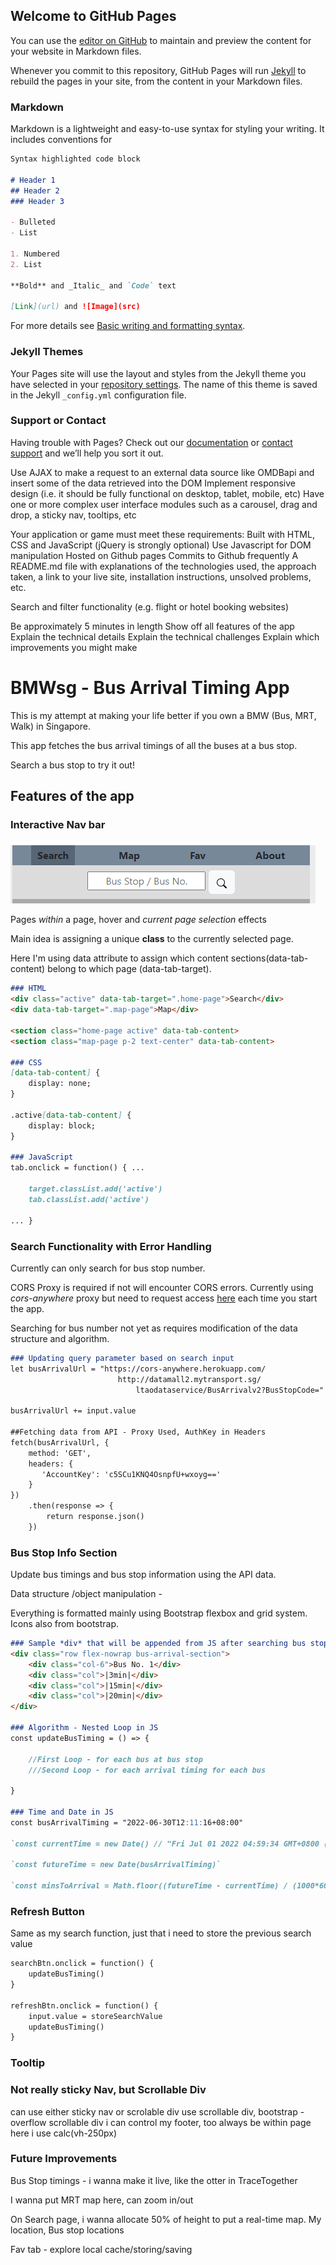 ## Welcome to GitHub Pages

You can use the [editor on GitHub](https://github.com/bobbestben/123/edit/gh-pages/index.md) to maintain and preview the content for your website in Markdown files.

Whenever you commit to this repository, GitHub Pages will run [Jekyll](https://jekyllrb.com/) to rebuild the pages in your site, from the content in your Markdown files.

### Markdown

Markdown is a lightweight and easy-to-use syntax for styling your writing. It includes conventions for

```markdown
Syntax highlighted code block

# Header 1
## Header 2
### Header 3

- Bulleted
- List

1. Numbered
2. List

**Bold** and _Italic_ and `Code` text

[Link](url) and ![Image](src)
```

For more details see [Basic writing and formatting syntax](https://docs.github.com/en/github/writing-on-github/getting-started-with-writing-and-formatting-on-github/basic-writing-and-formatting-syntax).

### Jekyll Themes

Your Pages site will use the layout and styles from the Jekyll theme you have selected in your [repository settings](https://github.com/bobbestben/123/settings/pages). The name of this theme is saved in the Jekyll `_config.yml` configuration file.

### Support or Contact

Having trouble with Pages? Check out our [documentation](https://docs.github.com/categories/github-pages-basics/) or [contact support](https://support.github.com/contact) and we’ll help you sort it out.



Use AJAX to make a request to an external data source like OMDBapi and insert some of the data retrieved into the DOM
Implement responsive design (i.e. it should be fully functional on desktop, tablet, mobile, etc)
Have one or more complex user interface modules such as a carousel, drag and drop, a sticky nav, tooltips, etc

Your application or game must meet these requirements:
Built with HTML, CSS and JavaScript (jQuery is strongly optional)
Use Javascript for DOM manipulation
Hosted on Github pages
Commits to Github frequently
A README.md file with explanations of the technologies used, the approach taken, a link to your live site, installation instructions, unsolved problems, etc.


Search and filter functionality (e.g. flight or hotel booking websites)


Be approximately 5 minutes in length
Show off all features of the app
Explain the technical details
Explain the technical challenges
Explain which improvements you might make

# BMWsg - Bus Arrival Timing App

This is my attempt at making your life better if you own a BMW (Bus, MRT, Walk) in Singapore.

This app fetches the bus arrival timings of all the buses at a bus stop.

Search a bus stop to try it out!

## Features of the app

### Interactive Nav bar

![Image](./img/nav-bar.PNG)

Pages *within* a page, hover and *current page selection* effects

Main idea is assigning a unique **class** to the currently selected page. 

Here I'm using data attribute to assign which content sections(data-tab-content) belong to which page (data-tab-target).

```markdown
### HTML
<div class="active" data-tab-target=".home-page">Search</div>
<div data-tab-target=".map-page">Map</div>

<section class="home-page active" data-tab-content>
<section class="map-page p-2 text-center" data-tab-content>

### CSS
[data-tab-content] { 
    display: none; 
}

.active[data-tab-content] {
    display: block;
}

### JavaScript
tab.onclick = function() { ...

    target.classList.add('active')
    tab.classList.add('active')

... }
```

### Search Functionality with Error Handling

Currently can only search for bus stop number.

CORS Proxy is required if not will encounter CORS errors. Currently using *cors-anywhere* proxy but need to request access [here](https://cors-anywhere.herokuapp.com/corsdemo) each time you start the app.

Searching for bus number not yet as requires modification of the data structure and algorithm.

```markdown
### Updating query parameter based on search input
let busArrivalUrl = "https://cors-anywhere.herokuapp.com/
                        http://datamall2.mytransport.sg/
                            ltaodataservice/BusArrivalv2?BusStopCode="

busArrivalUrl += input.value

##Fetching data from API - Proxy Used, AuthKey in Headers
fetch(busArrivalUrl, {
    method: 'GET',
    headers: {
       'AccountKey': 'c5SCu1KNQ4OsnpfU+wxoyg=='
    }
})
    .then(response => {
        return response.json()
    })

```

### Bus Stop Info Section 

Update bus timings and bus stop information using the API data.

Data structure /object manipulation - <show example here or below in the code alrogithm there>

Everything is formatted mainly using Bootstrap flexbox and grid system. Icons also from bootstrap.

```markdown
### Sample *div* that will be appended from JS after searching bus stop
<div class="row flex-nowrap bus-arrival-section">
    <div class="col-6">Bus No. 1</div>
    <div class="col">|3min|</div>
    <div class="col">|15min|</div>
    <div class="col">|20min|</div>
</div>

### Algorithm - Nested Loop in JS
const updateBusTiming = () => {

    //First Loop - for each bus at bus stop
    ///Second Loop - for each arrival timing for each bus

}

### Time and Date in JS
const busArrivalTiming = "2022-06-30T12:11:16+08:00"

`const currentTime = new Date() // "Fri Jul 01 2022 04:59:34 GMT+0800 (Singapore Standard Time)"`

`const futureTime = new Date(busArrivalTiming)`

`const minsToArrival = Math.floor((futureTime - currentTime) / (1000*60))`
```

### Refresh Button
Same as my search function, just that i need to store the previous search value
```markdown
searchBtn.onclick = function() {
    updateBusTiming()
}

refreshBtn.onclick = function() {
    input.value = storeSearchValue
    updateBusTiming()
}
```

### Tooltip

### Not really sticky Nav, but Scrollable Div
can use either sticky nav or scrolable div
use scrollable div, bootstrap - overflow
scrollable div i can control my footer, too always be within page
here i use calc(vh-250px)

### Future Improvements
Bus Stop timings - i wanna make it live, like the otter in TraceTogether

I wanna put MRT map here, can zoom in/out

On Search page, i wanna allocate 50% of height to put a real-time map.
My location, Bus stop locations 

Fav tab - explore local cache/storing/saving


